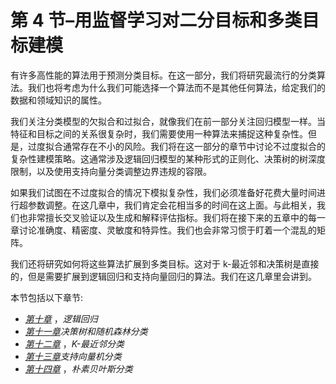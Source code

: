 <title>Section 4 – Modeling Dichotomous and Multiclass Targets with Supervised Learning</title>

# 第 4 节–用监督学习对二分目标和多类目标建模

有许多高性能的算法用于预测分类目标。在这一部分，我们将研究最流行的分类算法。我们也将考虑为什么我们可能选择一个算法而不是其他任何算法，给定我们的数据和领域知识的属性。

我们关注分类模型的欠拟合和过拟合，就像我们在前一部分关注回归模型一样。当特征和目标之间的关系很复杂时，我们需要使用一种算法来捕捉这种复杂性。但是，过度拟合通常存在不小的风险。我们将在这一部分的章节中讨论不过度拟合的复杂性建模策略。这通常涉及逻辑回归模型的某种形式的正则化、决策树的树深度限制，以及使用支持向量分类调整边界违规的容限。

如果我们试图在不过度拟合的情况下模拟复杂性，我们必须准备好花费大量时间进行超参数调整。在这几章中，我们肯定会花相当多的时间在这上面。与此相关，我们也非常擅长交叉验证以及生成和解释评估指标。我们将在接下来的五章中的每一章讨论准确度、精密度、灵敏度和特异性。我们也会非常习惯于盯着一个混乱的矩阵。

我们还将研究如何将这些算法扩展到多类目标。这对于 k-最近邻和决策树是直接的，但是需要扩展到逻辑回归和支持向量回归的算法。我们在这几章里会讲到。

本节包括以下章节:

*   [*第十章*](B17978_10_ePub.xhtml#_idTextAnchor126) ，*逻辑回归*
*   [*第十一章*](B17978_11_ePub.xhtml#_idTextAnchor135)*决策树和随机森林分类*
*   [*第十二章*](B17978_12_ePub.xhtml#_idTextAnchor144) ，*K-最近邻分类*
*   [*第十三章*](B17978_13_ePub.xhtml#_idTextAnchor152)*支持向量机分类*
*   [*第十四章*](B17978_14_ePub.xhtml#_idTextAnchor162) ，*朴素贝叶斯分类*